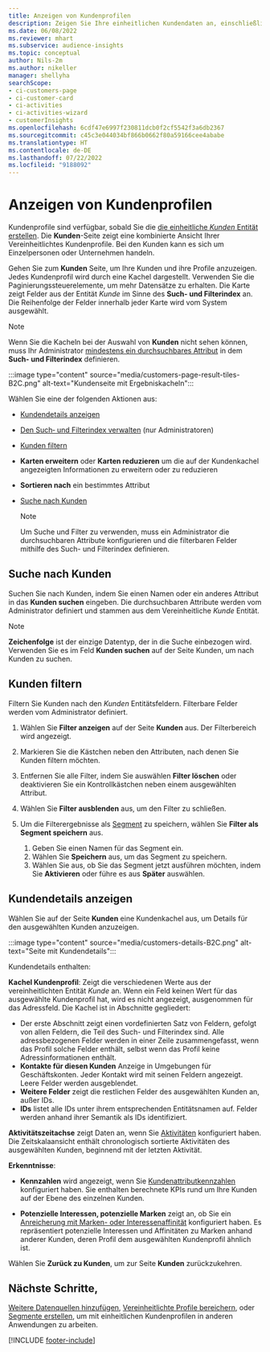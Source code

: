 ```yaml
---
title: Anzeigen von Kundenprofilen
description: Zeigen Sie Ihre einheitlichen Kundendaten an, einschließlich der Verwendung von Suche und Filter
ms.date: 06/08/2022
ms.reviewer: mhart
ms.subservice: audience-insights
ms.topic: conceptual
author: Nils-2m
ms.author: nikeller
manager: shellyha
searchScope:
- ci-customers-page
- ci-customer-card
- ci-activities
- ci-activities-wizard
- customerInsights
ms.openlocfilehash: 6cdf47e6997f230811dcb0f2cf5542f3a6db2367
ms.sourcegitcommit: c45c3e044034bf866b0662f80a59166cee4ababe
ms.translationtype: HT
ms.contentlocale: de-DE
ms.lasthandoff: 07/22/2022
ms.locfileid: "9188092"
---
```

# <a name="view-customer-profiles"></a>Anzeigen von Kundenprofilen

Kundenprofile sind verfügbar, sobald Sie die [die einheitliche *Kunden* Entität erstellen](data-unification.md). Die **Kunden**-Seite zeigt eine kombinierte Ansicht Ihrer Vereinheitlichtes Kundenprofile. Bei den Kunden kann es sich um Einzelpersonen oder Unternehmen handeln.

Gehen Sie zum **Kunden** Seite, um Ihre Kunden und ihre Profile anzuzeigen. Jedes Kundenprofil wird durch eine Kachel dargestellt. Verwenden Sie die Paginierungssteuerelemente, um mehr Datensätze zu erhalten. Die Karte zeigt Felder aus der Entität *Kunde* im Sinne des **Such- und Filterindex** an. Die Reihenfolge der Felder innerhalb jeder Karte wird vom System ausgewählt.

> [!NOTE]
> Wenn Sie die Kacheln bei der Auswahl von **Kunden** nicht sehen können, muss Ihr Administrator [mindestens ein durchsuchbares Attribut](search-filter-index.md) in dem **Such- und Filterindex** definieren.

:::image type="content" source="media/customers-page-result-tiles-B2C.png" alt-text="Kundenseite mit Ergebniskacheln":::

Wählen Sie eine der folgenden Aktionen aus:
- [Kundendetails anzeigen](#view-customer-details)
- [Den Such‑ und Filterindex verwalten](search-filter-index.md) (nur Administratoren)
- [Kunden filtern](#filter-customers)
- **Karten erweitern** oder **Karten reduzieren** um die auf der Kundenkachel angezeigten Informationen zu erweitern oder zu reduzieren
- **Sortieren nach** ein bestimmtes Attribut
- [Suche nach Kunden](#search-for-customers)

  > [!NOTE]
  > Um Suche und Filter zu verwenden, muss ein Administrator die durchsuchbaren Attribute konfigurieren und die filterbaren Felder mithilfe des Such- und Filterindex definieren.

## <a name="search-for-customers"></a>Suche nach Kunden

Suchen Sie nach Kunden, indem Sie einen Namen oder ein anderes Attribut in das **Kunden suchen** eingeben. Die durchsuchbaren Attribute werden vom Administrator definiert und stammen aus dem Vereinheitliche *Kunde* Entität.

> [!NOTE]
> **Zeichenfolge** ist der einzige Datentyp, der in die Suche einbezogen wird. Verwenden Sie es im Feld **Kunden suchen** auf der Seite Kunden, um nach Kunden zu suchen.

## <a name="filter-customers"></a>Kunden filtern

Filtern Sie Kunden nach den *Kunden* Entitätsfeldern. Filterbare Felder werden vom Administrator definiert.

1. Wählen Sie **Filter anzeigen** auf der Seite **Kunden** aus. Der Filterbereich wird angezeigt.

1. Markieren Sie die Kästchen neben den Attributen, nach denen Sie Kunden filtern möchten.

1. Entfernen Sie alle Filter, indem Sie auswählen **Filter löschen** oder deaktivieren Sie ein Kontrollkästchen neben einem ausgewählten Attribut.

1. Wählen Sie **Filter ausblenden** aus, um den Filter zu schließen.

1. Um die Filterergebnisse als [Segment](segments.md) zu speichern, wählen Sie **Filter als Segment speichern** aus.
   1. Geben Sie einen Namen für das Segment ein.
   1. Wählen Sie **Speichern** aus, um das Segment zu speichern.
   1. Wählen Sie aus, ob Sie das Segment jetzt ausführen möchten, indem Sie **Aktivieren** oder führe es aus **Später** auswählen.

## <a name="view-customer-details"></a>Kundendetails anzeigen

Wählen Sie auf der Seite **Kunden** eine Kundenkachel aus, um Details für den ausgewählten Kunden anzuzeigen.

:::image type="content" source="media/customers-details-B2C.png" alt-text="Seite mit Kundendetails":::

Kundendetails enthalten:

**Kachel Kundenprofil**: Zeigt die verschiedenen Werte aus der vereinheitlichten Entität *Kunde* an. Wenn ein Feld keinen Wert für das ausgewählte Kundenprofil hat, wird es nicht angezeigt, ausgenommen für das Adressfeld. Die Kachel ist in Abschnitte gegliedert:

- Der erste Abschnitt zeigt einen vordefinierten Satz von Feldern, gefolgt von allen Feldern, die Teil des Such- und Filterindex sind. Alle adressbezogenen Felder werden in einer Zeile zusammengefasst, wenn das Profil solche Felder enthält, selbst wenn das Profil keine Adressinformationen enthält.
- **Kontakte für diesen Kunden** Anzeige in Umgebungen für Geschäftskonten. Jeder Kontakt wird mit seinen Feldern angezeigt. Leere Felder werden ausgeblendet.
- **Weitere Felder** zeigt die restlichen Felder des ausgewählten Kunden an, außer IDs.
- **IDs** listet alle IDs unter ihrem entsprechenden Entitätsnamen auf. Felder werden anhand ihrer Semantik als IDs identifiziert.

**Aktivitätszeitachse** zeigt Daten an, wenn Sie [Aktivitäten](activities.md) konfiguriert haben. Die Zeitskalaansicht enthält chronologisch sortierte Aktivitäten des ausgewählten Kunden, beginnend mit der letzten Aktivität.

**Erkenntnisse**:

- **Kennzahlen** wird angezeigt, wenn Sie [Kundenattributkennzahlen](measures.md) konfiguriert haben. Sie enthalten berechnete KPIs rund um Ihre Kunden auf der Ebene des einzelnen Kunden.

- **Potenzielle Interessen, potenzielle Marken** zeigt an, ob Sie ein [Anreicherung mit Marken- oder Interessenaffinität](enrichment-microsoft.md) konfiguriert haben. Es repräsentiert potenzielle Interessen und Affinitäten zu Marken anhand anderer Kunden, deren Profil dem ausgewählten Kundenprofil ähnlich ist.

Wählen Sie **Zurück zu Kunden**, um zur Seite **Kunden** zurückzukehren.

## <a name="next-steps"></a>Nächste Schritte,

[Weitere Datenquellen hinzufügen](data-sources.md), [Vereinheitlichte Profile bereichern](enrichment-hub.md), oder [Segmente erstellen](segments.md), um mit einheitlichen Kundenprofilen in anderen Anwendungen zu arbeiten.

[!INCLUDE [footer-include](includes/footer-banner.md)]
